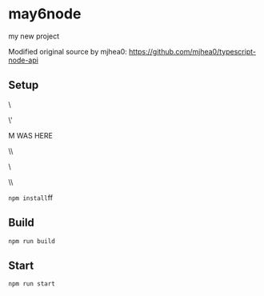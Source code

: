 # may6node

my new project

Modified original source by mjhea0: https://github.com/mjhea0/typescript-node-api

## Setup




































\













































\\\'









M WAS HERE

















































\\\

































\\








\\\






























`npm install`ff












## Build







`npm run build`





## Start

`npm run start`


